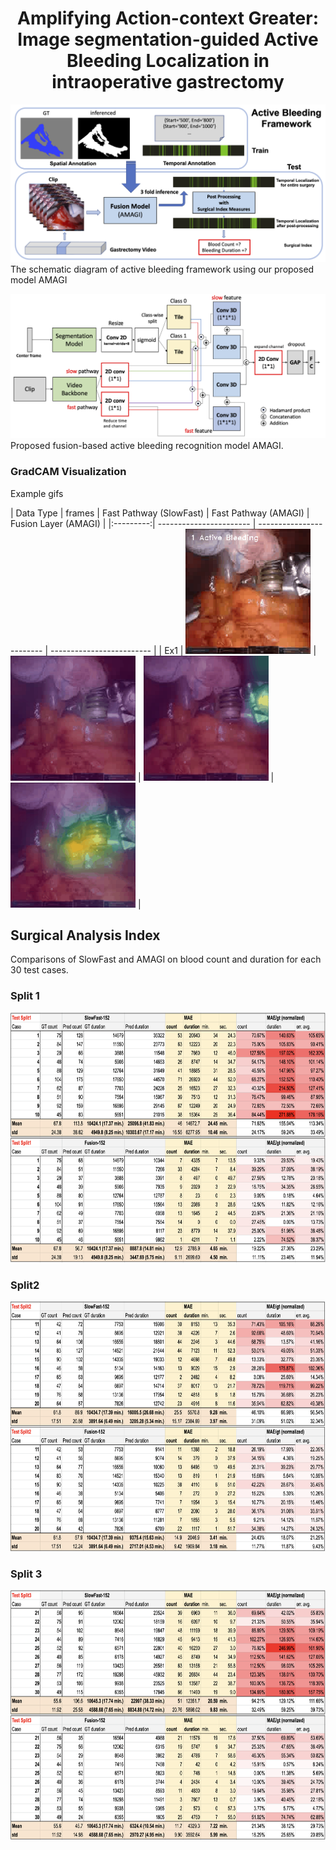 <center> <h1>Amplifying Action-context Greater: Image segmentation-guided Active Bleeding Localization in intraoperative gastrectomy</h1> </center>


![overall figure](./figs/overall.png) The schematic diagram of active bleeding framework using our proposed model AMAGI

![fusion figure](./figs/fusion_archi.png) Proposed fusion-based active bleeding recognition model AMAGI.




### GradCAM Visualization
Example gifs

| Data Type | frames                | Fast Pathway (SlowFast)                     | Fast Pathway (AMAGI)                     | Fusion Layer (AMAGI)                     |
|:---------:| ----------------------- | ------------------------ | ------------------------- |
| Ex1       |  <img src="./figs/82400_82408_conv3.gif" width="200"> |  <img src="./figs/sf50_82400_82408_conv3_gcam.gif" width="200"> | <img src="./figs/amagi_82400_82408_conv3_gcam.gif" width="200"> | <img src="./figs/amagi_82400_82408_map_fast2_gcam.gif" width="200"> |





## Surgical Analysis Index
Comparisons of SlowFast and AMAGI on blood count and duration for each 30 test cases.

### Split 1
<img src="./figs/split1.png" height="400">

### Split2 
<img src="./figs/split2.png" height="400">

### Split 3
<img src="./figs/split3.png" height="400">


